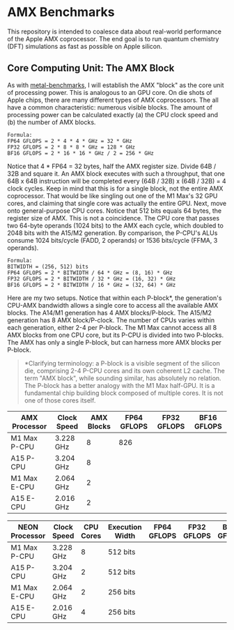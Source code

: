 # AMX Benchmarks

This repository is intended to coalesce data about real-world performance of the Apple AMX coprocessor. The end goal is to run quantum chemistry (DFT) simulations as fast as possible on Apple silicon.

## Core Computing Unit: The AMX Block

As with [metal-benchmarks](https://github.com/philipturner/metal-benchmarks), I will establish the AMX "block" as the core unit of processing power. This is analogous to an GPU core. On die shots of Apple chips, there are many different types of AMX coprocessors. The all have a common characteristic: numerous visible blocks. The amount of processing power can be calculated exactly (a) the CPU clock speed and (b) the number of AMX blocks.

```
Formula:
FP64 GFLOPS = 2 * 4 * 4 * GHz = 32 * GHz
FP32 GFLOPS = 2 * 8 * 8 * GHz = 128 * GHz
BF16 GFLOPS = 2 * 16 * 16 * GHz / 2 = 256 * GHz
```

Notice that 4 * FP64 = 32 bytes, half the AMX register size. Divide 64B / 32B and square it. An AMX block executes with such a throughput, that one 64B x 64B instruction will be completed every (64B / 32B) x (64B / 32B) = 4 clock cycles. Keep in mind that this is for a single block, not the entire AMX coprocessor. That would be like singling out one of the M1 Max's 32 GPU cores, and claiming that single core was actually the entire GPU. Next, move onto general-purpose CPU cores. Notice that 512 bits equals 64 bytes, the register size of AMX. This is not a coincidence. The CPU core that passes two 64-byte operands (1024 bits) to the AMX each cycle, which doubled to 2048 bits with the A15/M2 generation. By comparison, the P-CPU's ALUs consume 1024 bits/cycle (FADD, 2 operands) or 1536 bits/cycle (FFMA, 3 operands).

```
Formula:
BITWIDTH = (256, 512) bits
FP64 GFLOPS = 2 * BITWIDTH / 64 * GHz = (8, 16) * GHz
FP32 GFLOPS = 2 * BITWIDTH / 32 * GHz = (16, 32) * GHz
BF16 GFLOPS = 2 * BITWIDTH / 16 * GHz = (32, 64) * GHz
```

Here are my two setups. Notice that within each P-block\*, the generation's CPU-AMX bandwidth allows a single core to access all the available AMX blocks. The A14/M1 generation has 4 AMX blocks/P-block. The A15/M2 generation has 8 AMX block/P-clock. The number of CPUs varies within each generation, either 2-4 per P-block. The M1 Max cannot access all 8 AMX blocks from one CPU core, but its P-CPU is divided into two P-blocks. The AMX has only a single P-block, but can harness more AMX blocks per P-block.

> \*Clarifying terminology: a P-block is a visible segment of the silicon die, comprising 2-4 P-CPU cores and its own coherent L2 cache. The term "AMX block", while sounding similar, has absolutely no relation. The P-block has a better analogy with the M1 Max half-GPU. It is a fundamental chip building block composed of multiple cores. It is not one of those cores itself.

| AMX Processor | Clock Speed | AMX Blocks | FP64 GFLOPS | FP32 GFLOPS | BF16 GFLOPS |
| --------- | ----------- | ---------- | ----------- | ----------- | ----- |
| M1 Max P-CPU | 3.228 GHz | 8 | 826 |
| A15 P-CPU | 3.204 GHz | 8 |
| M1 Max E-CPU | 2.064 GHz | 2 |
| A15 E-CPU | 2.016 GHz | 2 |

| NEON Processor | Clock Speed | CPU Cores | Execution Width | FP64 GFLOPS | FP32 GFLOPS | BF16 GFLOPS |
| --------- | ----------- | ---------- | ----------- | ------- | ----------- | ------ |
| M1 Max P-CPU | 3.228 GHz | 8 | 512 bits |
| A15 P-CPU | 3.204 GHz | 2 | 512 bits |
| M1 Max E-CPU | 2.064 GHz | 2 | 256 bits |
| A15 E-CPU | 2.016 GHz | 4 | 256 bits |
